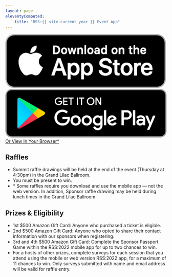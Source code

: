 ```yaml
---
layout: page
eleventyComputed:
    title: "RSS:{{ site.current_year }} Event App"
---
```


<div class="text-center">
  <a hfref="https://apps.apple.com/us/app/id1478439812" target="_blank"><img src="/images/apple-appstore-badge.png" alt="Download on the Apple Appstore" class="appstore-image"></a>
  <a href="https://www.rochestersecurity.org/wp-content/uploads/2019/09/google-play-badge.png" target="blank"><img src="/images/google-play-badge.png" alt="Get It On Google Play" class="appstore-image"></a><br>
  <a href="https://guidebook.com/g/rss2022/" class="btn btn-lg btn-primary mt-5" target="_blank">Or View In Your Browser*</a>
</div>

## Raffles

* Summit raffle drawings will be held at the end of the event (Thursday at 4:30pm) in the Grand Lilac Ballroom.
* You must be present to win.
* &#42; Some raffles require you download and use the mobile app — not the web version.
    In addition, Sponsor raffle drawing may be held during lunch times in the Grand Lilac Ballroom.

 
## Prizes & Eligibility

* 1st $500 Amazon Gift Card: Anyone who purchased a ticket is eligible.
* 2nd $500 Amazon Gift Card: Anyone who opted to share their contact information with our sponsors when registering.
* 3rd and 4th $500 Amazon Gift Card: Complete the Sponsor Passport Game within the RSS:2022 mobile app for up to two chances to win.
* For a hosts of other prizes, complete surveys for each session that you attend using the mobile or web version RSS:2022 app, for a maximum of 11 chances to win. Only surveys submitted with name and email address will be valid for raffle entry.


